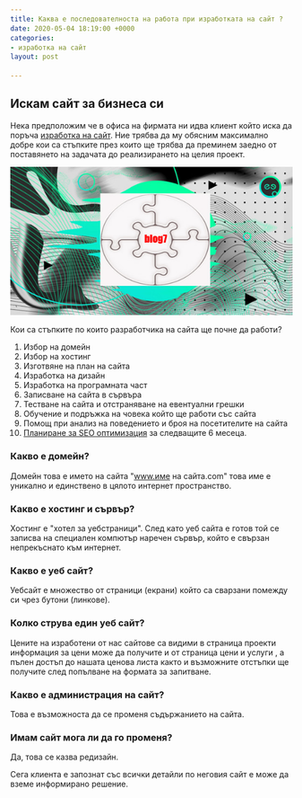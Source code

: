 ```yaml
---
title: Каква е последователноста на работа при изработката на сайт ?
date: 2020-05-04 18:19:00 +0000
categories:
- изработка на сайт
layout: post

---
```

## Искам сайт за бизнеса си

Нека предположим че в офиса на фирмата ни идва клиент който иска да поръча [изработка на сайт](https://blog7.org/uslugi-web-design/ "Изработка на сайт"). Ние трябва да му обясним максимално добре кои са стъпките през които ще трябва да преминем заедно от поставянето на задачата до реализирането на целия проект.

![](/uploads/web-design-bulgaria.jpg)

Кои са стъпките по които разработчика на сайта ще почне да работи?

 1. Избор на домейн
 2. Избор на хостинг
 3. Изготвяне на план на сайта
 4. Изработка на дизайн
 5. Изработка на програмната част
 6. Записване на сайта в сървъра
 7. Тестване на сайта и отстраняване на евентуални грешки
 8. Обучение и подръжка на човека който ще работи със сайта
 9. Помощ при анализ на поведението и броя на посетителите на сайта
10. [Планиране за SEO оптимизация](https://blog7.org/seo-optimizacia-saitove/ "планиране на SEO оптимизация") за следващите 6 месеца.

### Какво е домейн?

Домейн това е името на сайта "www.име на сайта.com" това име е уникално и единствено в цялото интернет пространство.

### Какво е хостинг и сървър?

Хостинг е "хотел за уебстраници". След като уеб сайта е готов той се записва на специален компютър наречен сървър, който е свързан непрекъснато към интернет.

### Какво е уеб сайт?

Уебсайт е множество от страници (екрани) който са сварзани помежду си чрез бутони (линкове).

### Колко струва един уеб сайт?

Цените на изработени от нас сайтове са видими в страница проекти информация за цени може да получите и от страница цени и услуги , а пълен достъп до нашата ценова листа както и възможните отстъпки ще получите след попълване на формата за запитване.

### Какво е администрация на сайт?

Това е възможноста да се променя съдържанието на сайта.

### Имам сайт мога ли да го променя?

Да, това се казва редизайн.

Сега клиента е запознат със всички детайли по неговия сайт е може да вземе информирано решение.